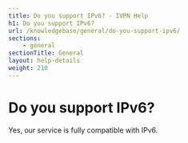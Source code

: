 ```yaml
---
title: Do you support IPv6? - IVPN Help
h1: Do you support IPv6?
url: /knowledgebase/general/do-you-support-ipv6/
sections:
    - general
sectionTitle: General
layout: help-details
weight: 210
---
```

# Do you support IPv6?

Yes, our service is fully compatible with IPv6.

